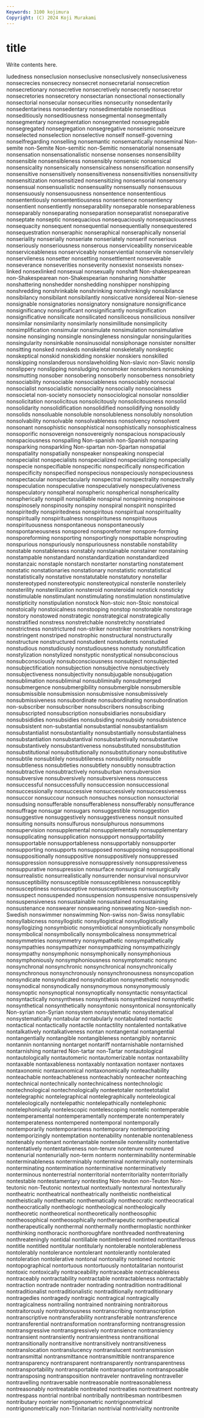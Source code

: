 ```yaml
---
Keywords: 3100 kojimura
Copyright: (C) 2024 Koji Murakami
---
```


# title

Write contents here.



ludedness nonseclusion nonseclusive
nonseclusively nonseclusiveness nonsecrecies nonsecrecy nonsecret nonsecretarial nonsecretion nonsecretionary nonsecretive nonsecretively
nonsecretly nonsecretor nonsecretories nonsecretory nonsectarian nonsectional nonsectionally nonsectorial nonsecular nonsecurities
nonsecurity nonsedentarily nonsedentariness nonsedentary nonsedimentable nonseditious nonseditiously nonseditiousness nonsegmental nonsegmentally
nonsegmentary nonsegmentation nonsegmented nonsegregable nonsegregated nonsegregation nonsegregative nonseismic nonseizure nonselected
nonselection nonselective nonself nonself-governing nonselfregarding nonselling nonsemantic nonsemantically nonseminal Non-semite
non-Semite Non-semitic non-Semitic nonsenatorial nonsensate nonsensation nonsensationalistic nonsense nonsenses nonsensibility
nonsensible nonsensibleness nonsensibly nonsensic nonsensical nonsensicality nonsensically nonsensicalness nonsensification nonsensify
nonsensitive nonsensitively nonsensitiveness nonsensitivities nonsensitivity nonsensitization nonsensitized nonsensitizing nonsensorial nonsensory
nonsensual nonsensualistic nonsensuality nonsensually nonsensuous nonsensuously nonsensuousness nonsentence nonsententious nonsententiously
nonsententiousness nonsentience nonsentiency nonsentient nonsentiently nonseparability nonseparable nonseparableness nonseparably nonseparating
nonseparation nonseparatist nonseparative nonseptate nonseptic nonsequacious nonsequaciously nonsequaciousness nonsequacity nonsequent
nonsequential nonsequentially nonsequestered nonsequestration nonseraphic nonseraphical nonseraphically nonserial nonseriality nonserially
nonseriate nonseriately nonserif nonserious nonseriously nonseriousness nonserous nonserviceability nonserviceable nonserviceableness
nonserviceably nonserviential nonservile nonservilely nonservileness nonsetter nonsetting nonsettlement nonseverable nonseverance
nonseverities nonseverity nonsexist nonsexists nonsex-linked nonsexlinked nonsexual nonsexually nonshaft Non-shakespearean
non-Shakespearean non-Shakespearian nonsharing nonshatter nonshattering nonshedder nonshedding nonshipper nonshipping nonshredding
nonshrinkable nonshrinking nonshrinkingly nonsibilance nonsibilancy nonsibilant nonsibilantly nonsiccative nonsidereal Non-sienese
nonsignable nonsignatories nonsignatory nonsignature nonsignificance nonsignificancy nonsignificant nonsignificantly nonsignification nonsignificative
nonsilicate nonsilicated nonsiliceous nonsilicious nonsilver nonsimilar nonsimilarity nonsimilarly nonsimilitude nonsimplicity
nonsimplification nonsimular nonsimulate nonsimulation nonsimulative nonsine nonsinging nonsingle nonsingleness nonsingular
nonsingularities nonsingularity nonsinkable nonsinusoidal nonsiphonage nonsister nonsitter nonsitting nonsked nonskeds
nonskeletal nonskeletally nonskeptic nonskeptical nonskid nonskidding nonskier nonskiers nonskilled nonskipping
nonslanderous nonslaveholding Non-slavic non-Slavic nonslip nonslippery nonslipping nonsludging nonsmoker nonsmokers
nonsmoking nonsmutting nonsober nonsobering nonsoberly nonsoberness nonsobriety nonsociability nonsociable nonsociableness
nonsociably nonsocial nonsocialist nonsocialistic nonsociality nonsocially nonsocialness nonsocietal non-society nonsociety
nonsociological nonsolar nonsoldier nonsolicitation nonsolicitous nonsolicitously nonsolicitousness nonsolid nonsolidarity nonsolidification
nonsolidified nonsolidifying nonsolidly nonsolids nonsoluable nonsoluble nonsolubleness nonsolubly nonsolution nonsolvability
nonsolvable nonsolvableness nonsolvency nonsolvent nonsonant nonsophistic nonsophistical nonsophistically nonsophisticalness nonsoporific
nonsovereign nonsovereignly nonspacious nonspaciously nonspaciousness nonspalling Non-spanish non-Spanish nonsparing nonsparking
nonsparkling Non-spartan non-Spartan nonspatial nonspatiality nonspatially nonspeaker nonspeaking nonspecial nonspecialist
nonspecialists nonspecialized nonspecializing nonspecially nonspecie nonspecifiable nonspecific nonspecifically nonspecification nonspecificity
nonspecified nonspecious nonspeciously nonspeciousness nonspectacular nonspectacularly nonspectral nonspectrality nonspectrally nonspeculation
nonspeculative nonspeculatively nonspeculativeness nonspeculatory nonspheral nonspheric nonspherical nonsphericality nonspherically nonspill
nonspillable nonspinal nonspinning nonspinose nonspinosely nonspinosity nonspiny nonspiral nonspirit nonspirited
nonspiritedly nonspiritedness nonspiritous nonspiritual nonspirituality nonspiritually nonspiritualness nonspirituness nonspirituous nonspirituousness
nonspontaneous nonspontaneously nonspontaneousness nonspored nonsporeformer nonspore-forming nonsporeforming nonsporting nonsportingly nonspottable
nonsprouting nonspurious nonspuriously nonspuriousness nonstabile nonstability nonstable nonstableness nonstably nonstainable
nonstainer nonstaining nonstampable nonstandard nonstandardization nonstandardized nonstanzaic nonstaple nonstarch nonstarter
nonstarting nonstatement nonstatic nonstationaries nonstationary nonstatistic nonstatistical nonstatistically nonstative nonstatutable
nonstatutory nonstellar nonstereotyped nonstereotypic nonstereotypical nonsterile nonsterilely nonsterility nonsterilization nonsteroid
nonsteroidal nonstick nonsticky nonstimulable nonstimulant nonstimulating nonstimulation nonstimulative nonstipticity nonstipulation
nonstock Non-stoic non-Stoic nonstoical nonstoically nonstoicalness nonstooping nonstop nonstorable nonstorage
nonstory nonstowed nonstrategic nonstrategical nonstrategically nonstratified nonstress nonstretchable nonstretchy nonstriated
nonstrictness nonstrictured non-striker nonstriker nonstrikers nonstriking nonstringent nonstriped nonstrophic nonstructural
nonstructurally nonstructure nonstructured nonstudent nonstudents nonstudied nonstudious nonstudiously nonstudiousness nonstudy
nonstultification nonstylization nonstylized nonstyptic nonstyptical nonsubconscious nonsubconsciously nonsubconsciousness nonsubject nonsubjected
nonsubjectification nonsubjection nonsubjective nonsubjectively nonsubjectiveness nonsubjectivity nonsubjugable nonsubjugation nonsublimation nonsubliminal
nonsubliminally nonsubmerged nonsubmergence nonsubmergibility nonsubmergible nonsubmersible nonsubmissible nonsubmission nonsubmissive nonsubmissively
nonsubmissiveness nonsubordinate nonsubordinating nonsubordination non-subscriber nonsubscriber nonsubscribers nonsubscribing nonsubscripted nonsubscription
nonsubsidiaries nonsubsidiary nonsubsididies nonsubsidies nonsubsiding nonsubsidy nonsubsistence nonsubsistent non-substantial nonsubstantial
nonsubstantialism nonsubstantialist nonsubstantiality nonsubstantially nonsubstantialness nonsubstantiation nonsubstantival nonsubstantivally nonsubstantive nonsubstantively
nonsubstantiveness nonsubstituted nonsubstitution nonsubstitutional nonsubstitutionally nonsubstitutionary nonsubstitutive nonsubtile nonsubtilely nonsubtileness
nonsubtility nonsubtle nonsubtleness nonsubtleties nonsubtlety nonsubtly nonsubtraction nonsubtractive nonsubtractively nonsuburban
nonsubversion nonsubversive nonsubversively nonsubversiveness nonsuccess nonsuccessful nonsuccessfully nonsuccession nonsuccessional nonsuccessionally
nonsuccessive nonsuccessively nonsuccessiveness nonsuccor nonsuccour nonsuch nonsuches nonsuction nonsuctorial nonsudsing
nonsufferable nonsufferableness nonsufferably nonsufferance nonsuffrage nonsugar nonsugars nonsuggestible nonsuggestion nonsuggestive
nonsuggestively nonsuggestiveness nonsuit nonsuited nonsuiting nonsuits nonsulfurous nonsulphurous nonsummons nonsupervision
nonsupplemental nonsupplementally nonsupplementary nonsupplicating nonsupplication nonsupport nonsupportability nonsupportable nonsupportableness nonsupportably
nonsupporter nonsupporting nonsupports nonsupposed nonsupposing nonsuppositional nonsuppositionally nonsuppositive nonsuppositively nonsuppressed
nonsuppression nonsuppressive nonsuppressively nonsuppressiveness nonsuppurative nonsupression nonsurface nonsurgical nonsurgically nonsurrealistic
nonsurrealistically nonsurrender nonsurvival nonsurvivor nonsusceptibility nonsusceptible nonsusceptibleness nonsusceptibly nonsusceptiness nonsusceptive
nonsusceptiveness nonsusceptivity nonsuspect nonsuspended nonsuspension nonsuspensive nonsuspensively nonsuspensiveness nonsustainable nonsustained
nonsustaining nonsustenance nonswearer nonswearing nonsweating Non-swedish non-Swedish nonswimmer nonswimming Non-swiss
non-Swiss nonsyllabic nonsyllabicness nonsyllogistic nonsyllogistical nonsyllogistically nonsyllogizing nonsymbiotic nonsymbiotical nonsymbiotically
nonsymbolic nonsymbolical nonsymbolically nonsymbolicalness nonsymmetrical nonsymmetries nonsymmetry nonsympathetic nonsympathetically nonsympathies
nonsympathizer nonsympathizing nonsympathizingly nonsympathy nonsymphonic nonsymphonically nonsymphonious nonsymphoniously nonsymphoniousness nonsymptomatic
nonsync nonsynchronal nonsynchronic nonsynchronical nonsynchronically nonsynchronous nonsynchronously nonsynchronousness nonsyncopation nonsyndicate
nonsyndicated nonsyndication nonsynesthetic nonsynodic nonsynodical nonsynodically nonsynonymous nonsynonymously nonsynoptic nonsynoptical
nonsynoptically nonsyntactic nonsyntactical nonsyntactically nonsyntheses nonsynthesis nonsynthesized nonsynthetic nonsynthetical nonsynthetically
nonsyntonic nonsyntonical nonsyntonically Non-syrian non-Syrian nonsystem nonsystematic nonsystematical nonsystematically nontabular
nontabularly nontabulated nontactic nontactical nontactically nontactile nontactility nontalented nontalkative nontalkatively
nontalkativeness nontan nontangental nontangential nontangentially nontangible nontangibleness nontangibly nontannic nontannin
nontanning nontarget nontariff nontarnishable nontarnished nontarnishing nontarred Non-tartar non-Tartar nontautological
nontautologically nontautomeric nontautomerizable nontax nontaxability nontaxable nontaxableness nontaxably nontaxation nontaxer
nontaxes nontaxonomic nontaxonomical nontaxonomically nonteachability nonteachable nonteachableness nonteachably nonteacher nonteaching
nontechnical nontechnically nontechnicalness nontechnologic nontechnological nontechnologically nonteetotaler nonteetotalist nontelegraphic nontelegraphical
nontelegraphically nonteleological nonteleologically nontelepathic nontelepathically nontelephonic nontelephonically nontelescopic nontelescoping nontelic
nontemperable nontemperamental nontemperamentally nontemperate nontemperately nontemperateness nontempered nontemporal nontemporally nontemporarily
nontemporariness nontemporary nontemporizing nontemporizingly nontemptation nontenability nontenable nontenableness nontenably nontenant
nontenantable nontensile nontensility nontentative nontentatively nontentativeness non-tenure nontenure nontenured nontenurial
nontenurially non-term nonterm nonterminability nonterminable nonterminableness nonterminably nonterminal nonterminally nonterminals
nonterminating nontermination nonterminative nonterminatively nonterminous nonterrestrial nonterritorial nonterritoriality nonterritorially nontestable
nontestamentary nontesting Non-teuton non-Teuton Non-teutonic non-Teutonic nontextual nontextually nontextural nontexturally
nontheatric nontheatrical nontheatrically nontheistic nontheistical nontheistically nonthematic nonthematically nontheocratic nontheocratical
nontheocratically nontheologic nontheological nontheologically nontheoretic nontheoretical nontheoretically nontheosophic nontheosophical nontheosophically
nontherapeutic nontherapeutical nontherapeutically nonthermal nonthermally nonthermoplastic nonthinker nonthinking nonthoracic nonthoroughfare
nonthreaded nonthreatening nonthreateningly nontidal nontillable nontimbered nontinted nontitaniferous nontitle nontitled
nontitular nontitularly nontolerable nontolerableness nontolerably nontolerance nontolerant nontolerantly nontolerated nontoleration
nontolerative nontonal nontonality nontoned nontonic nontopographical nontortuous nontortuously nontotalitarian nontourist
nontoxic nontoxically nontraceability nontraceable nontraceableness nontraceably nontractability nontractable nontractableness nontractably
nontraction nontrade nontrader nontrading nontradition nontraditional nontraditionalist nontraditionalistic nontraditionally nontraditionary
nontragedies nontragedy nontragic nontragical nontragically nontragicalness nontrailing nontrained nontraining nontraitorous
nontraitorously nontraitorousness nontranscribing nontranscription nontranscriptive nontransferability nontransferable nontransference nontransferential nontransformation
nontransforming nontransgression nontransgressive nontransgressively nontransience nontransiency nontransient nontransiently nontransientness nontransitional
nontransitionally nontransitive nontransitively nontransitiveness nontranslocation nontranslucency nontranslucent nontransmission nontransmittal nontransmittance
nontransmittible nontransparence nontransparency nontransparent nontransparently nontransparentness nontransportability nontransportable nontransportation nontransposable
nontransposing nontransposition nontraveler nontraveling nontraveller nontravelling nontraversable nontreasonable nontreasonableness nontreasonably
nontreatable nontreated nontreaties nontreatment nontreaty nontrespass nontrial nontribal nontribally nontribesman
nontribesmen nontributary nontrier nontrigonometric nontrigonometrical nontrigonometrically non-Trinitarian nontrivial nontriviality nontronite
